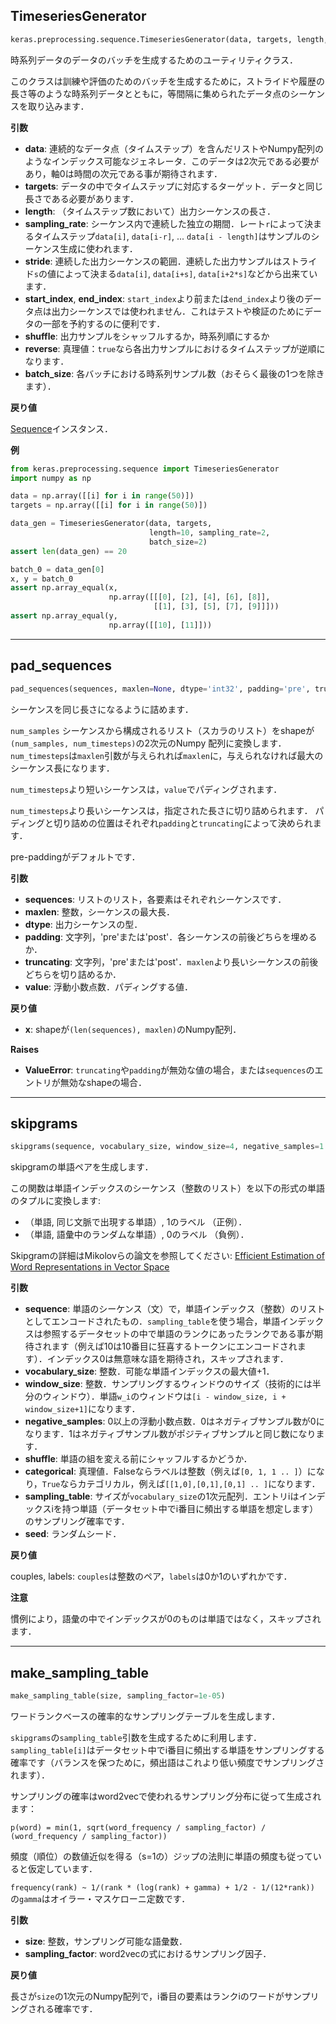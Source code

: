 ## TimeseriesGenerator

```python
keras.preprocessing.sequence.TimeseriesGenerator(data, targets, length, sampling_rate=1, stride=1, start_index=0, end_index=None, shuffle=False, reverse=False, batch_size=128)
```

時系列データのデータのバッチを生成するためのユーティリティクラス．

このクラスは訓練や評価のためのバッチを生成するために，ストライドや履歴の長さ等のような時系列データとともに，等間隔に集められたデータ点のシーケンスを取り込みます．

__引数__

- __data__: 連続的なデータ点（タイムステップ）を含んだリストやNumpy配列のようなインデックス可能なジェネレータ．このデータは2次元である必要があり，軸0は時間の次元である事が期待されます．
- __targets__: データの中でタイムステップに対応するターゲット．データと同じ長さである必要があります．
- __length__: （タイムステップ数において）出力シーケンスの長さ．
- __sampling_rate__: シーケンス内で連続した独立の期間．レート`r`によって決まるタイムステップ`data[i]`,  `data[i-r]`, ... `data[i - length]`はサンプルのシーケンス生成に使われます．
- __stride__: 連続した出力シーケンスの範囲．連続した出力サンプルはストライド`s`の値によって決まる`data[i]`, `data[i+s]`, `data[i+2*s]`などから出来ています．
- __start_index__, __end_index__: `start_index`より前または`end_index`より後のデータ点は出力シーケンスでは使われません．これはテストや検証のためにデータの一部を予約するのに便利です．
- __shuffle__: 出力サンプルをシャッフルするか，時系列順にするか
- __reverse__: 真理値：`true`なら各出力サンプルにおけるタイムステップが逆順になります．
- __batch_size__: 各バッチにおける時系列サンプル数（おそらく最後の1つを除きます）．

__戻り値__

[Sequence](/utils/#sequence)インスタンス．

__例__

```python
from keras.preprocessing.sequence import TimeseriesGenerator
import numpy as np

data = np.array([[i] for i in range(50)])
targets = np.array([[i] for i in range(50)])

data_gen = TimeseriesGenerator(data, targets,
                               length=10, sampling_rate=2,
                               batch_size=2)
assert len(data_gen) == 20

batch_0 = data_gen[0]
x, y = batch_0
assert np.array_equal(x,
                      np.array([[[0], [2], [4], [6], [8]],
                                [[1], [3], [5], [7], [9]]]))
assert np.array_equal(y,
                      np.array([[10], [11]]))
```

---

## pad_sequences

```python
pad_sequences(sequences, maxlen=None, dtype='int32', padding='pre', truncating='pre', value=0.0)
```

シーケンスを同じ長さになるように詰めます．

`num_samples` シーケンスから構成されるリスト（スカラのリスト）をshapeが`(num_samples, num_timesteps)`の2次元のNumpy 配列に変換します．`num_timesteps`は`maxlen`引数が与えられれば`maxlen`に，与えられなければ最大のシーケンス長になります．

`num_timesteps`より短いシーケンスは，`value`でパディングされます．

`num_timesteps`より長いシーケンスは，指定された長さに切り詰められます．
パディングと切り詰めの位置はそれぞれ`padding`と`truncating`によって決められます．

pre-paddingがデフォルトです．

__引数__

- __sequences__: リストのリスト，各要素はそれぞれシーケンスです．
- __maxlen__: 整数，シーケンスの最大長．
- __dtype__: 出力シーケンスの型．
- __padding__: 文字列，'pre'または'post'．各シーケンスの前後どちらを埋めるか．
- __truncating__: 文字列，'pre'または'post'．`maxlen`より長いシーケンスの前後どちらを切り詰めるか．
- __value__: 浮動小数点数．パディングする値．

__戻り値__

- __x__: shapeが`(len(sequences), maxlen)`のNumpy配列．

__Raises__

- __ValueError__: `truncating`や`padding`が無効な値の場合，または`sequences`のエントリが無効なshapeの場合．

---

## skipgrams

```python
skipgrams(sequence, vocabulary_size, window_size=4, negative_samples=1.0, shuffle=True, categorical=False, sampling_table=None, seed=None)
```

skipgramの単語ペアを生成します．

この関数は単語インデックスのシーケンス（整数のリスト）を以下の形式の単語のタプルに変換します:

- （単語, 同じ文脈で出現する単語）, 1のラベル （正例）．
- （単語, 語彙中のランダムな単語）, 0のラベル （負例）．

Skipgramの詳細はMikolovらの論文を参照してください: [Efficient Estimation of Word Representations in Vector Space](http://arxiv.org/pdf/1301.3781v3.pdf)

__引数__

- __sequence__: 単語のシーケンス（文）で，単語インデックス（整数）のリストとしてエンコードされたもの．`sampling_table`を使う場合，単語インデックスは参照するデータセットの中で単語のランクにあったランクである事が期待されます（例えば10は10番目に狂喜するトークンにエンコードされます）．インデックス0は無意味な語を期待され，スキップされます．
- __vocabulary_size__: 整数．可能な単語インデックスの最大値+1．
- __window_size__: 整数．サンプリングするウィンドウのサイズ（技術的には半分のウィンドウ）．単語`w_i`のウィンドウは`[i - window_size, i + window_size+1]`になります．
- __negative_samples__: 0以上の浮動小数点数．0はネガティブサンプル数が0になります．1はネガティブサンプル数がポジティブサンプルと同じ数になります．
- __shuffle__: 単語の組を変える前にシャッフルするかどうか．
- __categorical__: 真理値．Falseならラベルは整数（例えば`[0, 1, 1 .. ]`）になり，`True`ならカテゴリカル，例えば`[[1,0],[0,1],[0,1] .. ]`になります．
- __sampling_table__: サイズが`vocabulary_size`の1次元配列．エントリiはインデックスiを持つ単語（データセット中でi番目に頻出する単語を想定します）のサンプリング確率です．
- __seed__: ランダムシード．

__戻り値__

couples, labels: `couples`は整数のペア，`labels`は0か1のいずれかです．

__注意__

慣例により，語彙の中でインデックスが0のものは単語ではなく，スキップされます．

---

## make_sampling_table

```python
make_sampling_table(size, sampling_factor=1e-05)
```

ワードランクベースの確率的なサンプリングテーブルを生成します．

`skipgrams`の`sampling_table`引数を生成するために利用します．`sampling_table[i]`はデータセット中でi番目に頻出する単語をサンプリングする確率です（バランスを保つために，頻出語はこれより低い頻度でサンプリングされます）．

サンプリングの確率はword2vecで使われるサンプリング分布に従って生成されます：

`p(word) = min(1, sqrt(word_frequency / sampling_factor) / (word_frequency / sampling_factor))`

頻度（順位）の数値近似を得る（s=1の）ジップの法則に単語の頻度も従っていると仮定しています．

`frequency(rank) ~ 1/(rank * (log(rank) + gamma) + 1/2 - 1/(12*rank))`
の`gamma`はオイラー・マスケローニ定数です．

__引数__
- __size__: 整数，サンプリング可能な語彙数．
- __sampling_factor__: word2vecの式におけるサンプリング因子．

__戻り値__

長さが`size`の1次元のNumpy配列で，i番目の要素はランクiのワードがサンプリングされる確率です．
